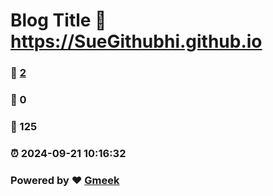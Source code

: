 # Blog Title :link: https://SueGithubhi.github.io 
### :page_facing_up: [2](https://SueGithubhi.github.io/tag.html) 
### :speech_balloon: 0 
### :hibiscus: 125 
### :alarm_clock: 2024-09-21 10:16:32 
### Powered by :heart: [Gmeek](https://github.com/Meekdai/Gmeek)
